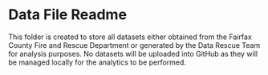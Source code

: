 # Data File Readme

This folder is created to store all datasets either obtained from the Fairfax County Fire and Rescue Department or generated by the Data Rescue Team for analysis purposes. No datasets will be uploaded into GitHub as they will be managed locally for the analytics to be performed.